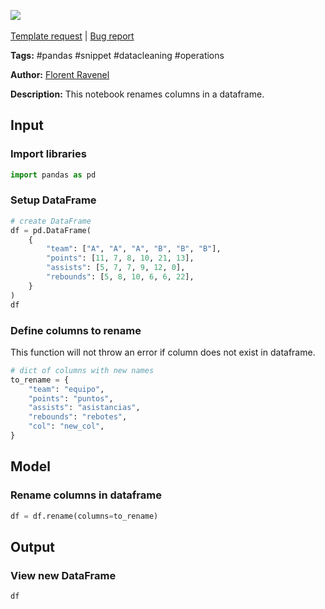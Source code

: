 <a href="https://app.naas.ai/user-redirect/naas/downloader?url=https://raw.githubusercontent.com/jupyter-naas/awesome-notebooks/master/Pandas/Pandas_Rename_Columns.ipynb" target="_parent"><img src="https://naasai-public.s3.eu-west-3.amazonaws.com/open_in_naas.svg"/></a><br><br><a href="https://github.com/jupyter-naas/awesome-notebooks/issues/new?assignees=&labels=&template=template-request.md&title=Tool+-+Action+of+the+notebook+">Template request</a> | <a href="https://github.com/jupyter-naas/awesome-notebooks/issues/new?assignees=&labels=bug&template=bug_report.md&title=Pandas+-+Rename+Columns:+Error+short+description">Bug report</a>

**Tags:** #pandas #snippet #datacleaning #operations

**Author:** [Florent Ravenel](https://www.linkedin.com/in/florent-ravenel/)

**Description:** This notebook renames columns in a dataframe.

## Input

### Import libraries


```python
import pandas as pd
```

### Setup DataFrame


```python
# create DataFrame
df = pd.DataFrame(
    {
        "team": ["A", "A", "A", "B", "B", "B"],
        "points": [11, 7, 8, 10, 21, 13],
        "assists": [5, 7, 7, 9, 12, 0],
        "rebounds": [5, 8, 10, 6, 6, 22],
    }
)
df
```

### Define columns to rename
This function will not throw an error if column does not exist in dataframe.


```python
# dict of columns with new names
to_rename = {
    "team": "equipo",
    "points": "puntos",
    "assists": "asistancias",
    "rebounds": "rebotes",
    "col": "new_col",
}
```

## Model

### Rename columns in dataframe


```python
df = df.rename(columns=to_rename)
```

## Output

### View new DataFrame


```python
df
```
